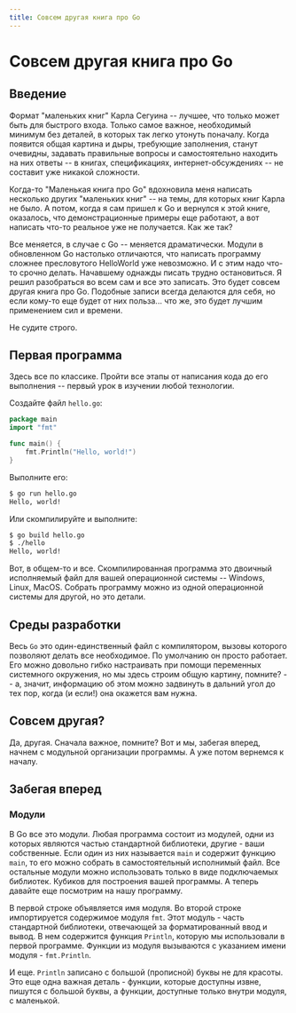 ```yaml
---
title: Совсем другая книга про Go
---
```


# Совсем другая книга про Go
## Введение

Формат "маленьких книг" Карла Сегуина -- лучшее, что только может быть для быстрого входа. Только самое важное, необходимый минимум без деталей, в которых так легко утонуть поначалу. Когда появится общая картина и дыры, требующие заполнения, станут очевидны, задавать правильные вопросы и самостоятельно находить на них ответы -- в книгах, спецификациях, интернет-обсуждениях -- не составит уже никакой сложности.

Когда-то "Маленькая книга про Go" вдохновила меня написать несколько других "маленьких книг" -- на темы, для которых книг Карла не было. А потом, когда я сам пришел к Go и вернулся к этой книге, оказалось, что демонстрационные примеры еще работают, а вот написать что-то реальное уже не получается. Как же так?

Все меняется, в случае с Go -- меняется драматически. Модули в обновленном Go настолько отличаются, что написать программу сложнее пресловутого HelloWorld уже невозможно. И с этим надо что-то срочно делать. Начавшему однажды писать трудно остановиться. Я решил разобраться во всем сам и все это записать. Это будет совсем другая книга про Go. Подобные записи всегда делаются для себя, но если кому-то еще будет от них польза... что же, это будет лучшим применением сил и времени. 

Не судите строго.

## Первая программа

Здесь все по классике. Пройти все этапы от написания кода до его выполнения -- первый урок в изучении любой технологии.

Создайте файл `hello.go`:

~~~go
package main
import "fmt"

func main() {
    fmt.Println("Hello, world!")
}
~~~

Выполните его:

~~~bash
$ go run hello.go
Hello, world!
~~~

Или скомпилируйте и выполните:

~~~bash
$ go build hello.go
$ ./hello
Hello, world!
~~~

Вот, в общем-то и все. Скомпилированная программа это двоичный исполняемый файл для вашей операционной системы -- Windows, Linux, MacOS. Собрать программу можно из одной операционной системы для другой, но это детали.

## Среды разработки

Весь `Go` это один-единственный файл с компилятором, вызовы которого позволяют делать все необходимое. По умолчанию он просто работает. Его можно довольно гибко настраивать при помощи переменных системного окружения, но мы здесь строим общую картину, помните? -- а, значит, информацию об этом можно задвинуть в дальний угол до тех пор, когда (и если!) она окажется вам нужна.







## Совсем другая?

Да, другая. Сначала важное, помните? Вот и мы, забегая вперед, начнем с модульной организации программы. А уже потом вернемся к началу.

## Забегая вперед

### Модули

В Go все это модули. Любая программа состоит из модулей, одни из которых являются частью стандартной библиотеки, другие - ваши собственные. Если один из них называется `main` и содержит функцию `main`, то его можно собрать в самостоятельный исполнимый файл. Все остальные модули можно использовать только в виде подключаемых библиотек. Кубиков для построения вашей программы. А теперь давайте еще посмотрим на нашу программу.

В первой строке объявляется имя модуля. Во второй строке импортируется содержимое модуля `fmt`. Этот модуль - часть стандартной библиотеки, отвечающей за форматированный ввод и вывод. В нем содержится функция `Println`, которую мы использовали в первой программе. Функции из модуля вызываются с указанием имени модуля - `fmt.Println`.

И еще. `Println` записано с большой (прописной) буквы не для красоты. Это еще одна важная деталь - функции, которые доступны извне, пишутся с большой буквы, а функции, доступные только внутри модуля, с маленькой.

